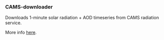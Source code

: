 ### CAMS-downloader

Downloads 1-minute solar radiation + AOD  timeseries from CAMS radiation service.

More info [here](http://www.soda-pro.com/help/cams-services/cams-radiation-service/automatic-access).